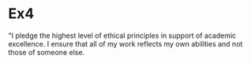 # Ex4
"I pledge the highest level of ethical principles in support of academic excellence.  I ensure that all of my work reflects my own abilities and not those of someone else.
